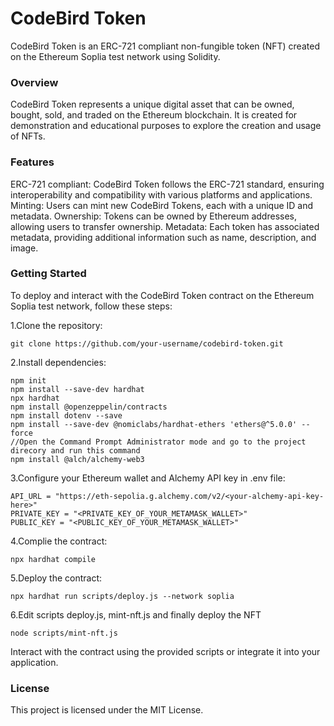 # CodeBird Token
CodeBird Token is an ERC-721 compliant non-fungible token (NFT) created on the Ethereum Soplia test network using Solidity.

### Overview
CodeBird Token represents a unique digital asset that can be owned, bought, sold, and traded on the Ethereum blockchain. It is created for demonstration and educational purposes to explore the creation and usage of NFTs.

### Features
ERC-721 compliant: CodeBird Token follows the ERC-721 standard, ensuring interoperability and compatibility with various platforms and applications.
Minting: Users can mint new CodeBird Tokens, each with a unique ID and metadata.
Ownership: Tokens can be owned by Ethereum addresses, allowing users to transfer ownership.
Metadata: Each token has associated metadata, providing additional information such as name, description, and image.

### Getting Started
To deploy and interact with the CodeBird Token contract on the Ethereum Soplia test network, follow these steps:

1.Clone the repository:
```shell
git clone https://github.com/your-username/codebird-token.git
```

2.Install dependencies:
```shell
npm init
npm install --save-dev hardhat
npx hardhat
npm install @openzeppelin/contracts
npm install dotenv --save
npm install --save-dev @nomiclabs/hardhat-ethers 'ethers@^5.0.0' --force
//Open the Command Prompt Administrator mode and go to the project direcory and run this command
npm install @alch/alchemy-web3 
```
3.Configure your Ethereum wallet and Alchemy API key in .env file:
```shell
API_URL = "https://eth-sepolia.g.alchemy.com/v2/<your-alchemy-api-key-here>"
PRIVATE_KEY = "<PRIVATE_KEY_OF_YOUR_METAMASK_WALLET>"
PUBLIC_KEY = "<PUBLIC_KEY_OF_YOUR_METAMASK_WALLET>"
```
4.Complie the contract:
```shell
npx hardhat compile
```
5.Deploy the contract:
```shell
npx hardhat run scripts/deploy.js --network soplia
```
6.Edit scripts deploy.js, mint-nft.js and finally deploy the NFT
```shell
node scripts/mint-nft.js
```

Interact with the contract using the provided scripts or integrate it into your application.

### License
This project is licensed under the MIT License.
